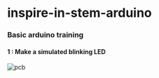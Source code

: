 # inspire-in-stem-arduino
### Basic arduino training
#### 1 : Make a simulated blinking LED
![pcb](https://user-images.githubusercontent.com/67919419/172799704-55b3811d-ee31-48f7-8f02-50291be3b3f4.PNG)
